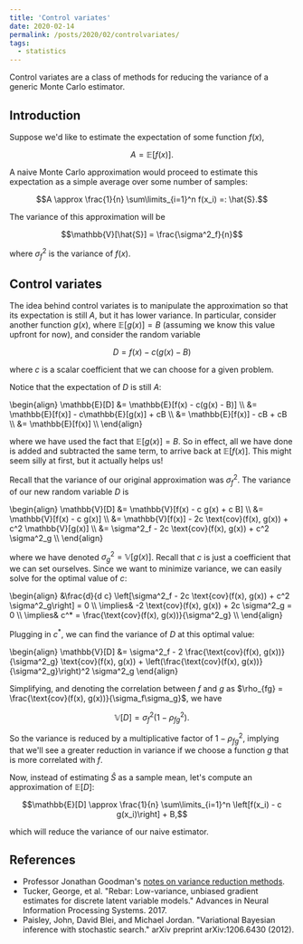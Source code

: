 ```yaml
---
title: 'Control variates'
date: 2020-02-14
permalink: /posts/2020/02/controlvariates/
tags:
  - statistics
---
```


Control variates are a class of methods for reducing the variance of a generic Monte Carlo estimator.

## Introduction

Suppose we'd like to estimate the expectation of some function $f(x)$,

$$A = \mathbb{E}[f(x)].$$

A naive Monte Carlo approximation would proceed to estimate this expectation as a simple average over some number of samples:

$$A \approx \frac{1}{n} \sum\limits_{i=1}^n f(x_i) =: \hat{S}.$$

The variance of this approximation will be 

$$\mathbb{V}[\hat{S}] = \frac{\sigma^2_f}{n}$$

where $\sigma^2_f$ is the variance of $f(x)$.

## Control variates

The idea behind control variates is to manipulate the approximation so that its expectation is still $A$, but it has lower variance. In particular, consider another function $g(x)$, where $\mathbb{E}[g(x)] = B$ (assuming we know this value upfront for now), and consider the random variable

$$D = f(x) - c(g(x) - B)$$

where $c$ is a scalar coefficient that we can choose for a given problem.

Notice that the expectation of $D$ is still $A$:

\begin{align} \mathbb{E}[D] &= \mathbb{E}[f(x) - c(g(x) - B)] \\\ &= \mathbb{E}[f(x)] - c\mathbb{E}[g(x)] + cB \\\ &= \mathbb{E}[f(x)] - cB + cB \\\ &= \mathbb{E}[f(x)] \\\ \end{align}

where we have used the fact that $\mathbb{E}[g(x)] = B$. So in effect, all we have done is added and subtracted the same term, to arrive back at $\mathbb{E}[f(x)]$. This might seem silly at first, but it actually helps us!

Recall that the variance of our original approximation was $\sigma^2_f$. The variance of our new random variable $D$ is

\begin{align} \mathbb{V}[D] &= \mathbb{V}[f(x) - c g(x)  + c B] \\\ &= \mathbb{V}[f(x) - c g(x)] \\\ &= \mathbb{V}[f(x)] - 2c \text{cov}(f(x), g(x)) + c^2 \mathbb{V}[g(x)] \\\ &= \sigma^2_f - 2c \text{cov}(f(x), g(x)) + c^2 \sigma^2_g \\\ \end{align}

where we have denoted $\sigma^2_g = \mathbb{V}[g(x)]$. Recall that $c$ is just a coefficient that we can set ourselves. Since we want to minimize variance, we can easily solve for the optimal value of $c$:

\begin{align} &\frac{d}{d c} \left[\sigma^2_f - 2c \text{cov}(f(x), g(x)) + c^2 \sigma^2_g\right] = 0 \\\ \implies& -2 \text{cov}(f(x), g(x)) + 2c \sigma^2_g = 0 \\\ \implies& c^* = \frac{\text{cov}(f(x), g(x))}{\sigma^2_g} \\\ \end{align}

Plugging in $c^*$, we can find the variance of $D$ at this optimal value:

\begin{align} \mathbb{V}[D] &= \sigma^2\_f - 2 \frac{\text{cov}(f(x), g(x))}{\sigma^2_g} \text{cov}(f(x), g(x)) + \left(\frac{\text{cov}(f(x), g(x))}{\sigma^2_g}\right)^2 \sigma^2_g \end{align}

Simplifying, and denoting the correlation between $f$ and $g$ as $\rho_{fg} = \frac{\text{cov}(f(x), g(x))}{\sigma_f\sigma_g}$, we have

$$\mathbb{V}[D] = \sigma^2_f(1 - \rho_{fg}^2).$$

So the variance is reduced by a multiplicative factor of $1-\rho_{fg}^2$, implying that we'll see a greater reduction in variance if we choose a function $g$ that is more correlated with $f$.

Now, instead of estimating $\hat{S}$ as a sample mean, let's compute an approximation of $\mathbb{E}[D]$:

$$\mathbb{E}[D] \approx \frac{1}{n} \sum\limits_{i=1}^n \left[f(x_i) - c g(x_i)\right] + B,$$

which will reduce the variance of our naive estimator.

## References

- Professor Jonathan Goodman's [notes on variance reduction methods](https://www.math.nyu.edu/faculty/goodman/teaching/MonteCarlo2005/notes/VarianceReduction.pdf).
- Tucker, George, et al. "Rebar: Low-variance, unbiased gradient estimates for discrete latent variable models." Advances in Neural Information Processing Systems. 2017.
- Paisley, John, David Blei, and Michael Jordan. "Variational Bayesian inference with stochastic search." arXiv preprint arXiv:1206.6430 (2012).

